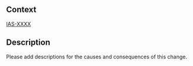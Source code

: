## Context
[IAS-XXXX](https://issues.corp.rapid7.com/browse/IAS-XXXX)

## Description
Please add descriptions for the causes and consequences of this change.
